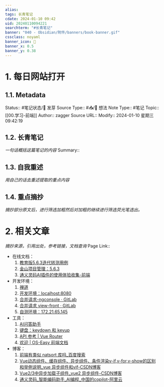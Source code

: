 ```yaml
---
alias:
tags: 长青笔记
cdate: 2024-01-10 09:42
uid: 20240110094221
searchterm: "#长青笔记"
banner: "040 - Obsidian/附件/banners/book-banner.gif"
cssclass: noyaml
banner_icon: 💌
banner_x: 0.5
banner_y: 0.38
---
```


# 1. 每日网站打开

## 1.1. Metadata

Status:: #笔记状态/🌱 发芽
Source Type:: #📥/💭 想法 
Note Type:: #笔记
Topic:: [[00.学习-前端]]
Author:: zagger
Source URL::
Modify:: 2024-01-10 星期三 09:42:19

## 1.2. 长青笔记

_一句话概括这篇笔记的内容_
Summary::

## 1.3. 自我重述

_用自己的话去重述提取的重点内容_

## 1.4. 重点摘抄

_摘抄部分原文后，进行筛选加粗然后对加粗的继续进行筛选荧光笔选出。_

# 2. 相关文章

_摘抄来源，引用出处，参考链接，文档查询_
Page Link::
- 在线文档：
	1. [教育版5.6.3迭代转测用例](https://www.kdocs.cn/l/cmNqlFSeJMe9)
	2. [金山项目管理：5.6.3](https://pm.wps.cn/?vcl_cli=st&group_id=1769798260#/project/1703149225356821)
	3. [通义灵码AI插件的使用体验收集-前端](https://www.kdocs.cn/l/cd3qM5mG2S2W?from=docs&source=docsWeb&R=L1MvNg==)
- 开发环境：
	1. [禅道](http://172.16.203.12/zentao/my.html)
	2. [开发环境：localhost:8080](http://localhost:8080/view-front/#/gateway/mydesktop)
	3.  [合并请求-ngconsole · GitLab](http://172.16.203.254/hanxiaoxiang/ngconsole/-/merge_requests)
	4. [合并请求 view-front · GitLab](http://172.16.203.254/huangzijie/view-front/-/merge_requests)
	5. [自测环境：172.21.65.145](https://172.21.65.145/view-front/#/gateway/home)
- 工具：
	1. [AI问答助手](https://poe.com/chat/1xnvodloyqni0xse6z2)
	2. [键盘：keydown 和 keyup](https://zh.javascript.info/keyboard-events)
	3. [API 参考 | Vue Router](https://v3.router.vuejs.org/zh/api/#router-getroutes)
	4. [欢迎 | OS-Easy 前端文档](http://192.168.0.161/fedoc/)
- 博客：
	1. [前端有类似 natsort 库吗\_百度搜索](https://www.baidu.com/s?ie=utf-8&f=8&rsv_bp=1&rsv_idx=2&ch=&tn=baiduhome_pg&bar=&wd=%E5%89%8D%E7%AB%AF%E6%9C%89%E7%B1%BB%E4%BC%BC+natsort+%E5%BA%93%E5%90%97&oq=SortableJS&rsv_pq=d93392db004d0425&rsv_t=48284AIuhk%2BnXPix4Tq88XFQz9wr%2Bhf%2BrsL71JLDbDkzWHFYvPZgYQWmeDtJbISTgf8c&rqlang=cn&rsv_enter=1&rsv_btype=t&rsv_dl=tb&inputT=7534)
	2. [Vue动态组件、缓存组件、异步组件、条件渲染v-if,v-for,v-show的区别和举例说明\_vue 异步组件和vif-CSDN博客](https://blog.csdn.net/weixin_56542608/article/details/134964554)
	3. [Vue2/3中异步加载子组件\_vue2 异步组件-CSDN博客](https://blog.csdn.net/qq_41996454/article/details/130079024)
	4. [通义灵码\_智能编码助手\_AI编程\_中国的copilot-阿里云](https://tongyi.aliyun.com/lingma)